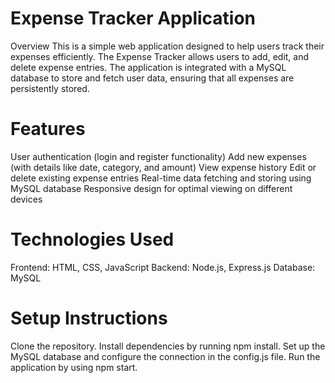 # Expense Tracker Application
Overview
This is a simple web application designed to help users track their expenses efficiently. The Expense Tracker allows users to add, edit, and delete expense entries. The application is integrated with a MySQL database to store and fetch user data, ensuring that all expenses are persistently stored.

# Features
User authentication (login and register functionality)
Add new expenses (with details like date, category, and amount)
View expense history
Edit or delete existing expense entries
Real-time data fetching and storing using MySQL database
Responsive design for optimal viewing on different devices
# Technologies Used

Frontend: HTML, CSS, JavaScript
Backend: Node.js, Express.js
Database: MySQL

# Setup Instructions
Clone the repository.
Install dependencies by running npm install.
Set up the MySQL database and configure the connection in the config.js file.
Run the application by using npm start.



